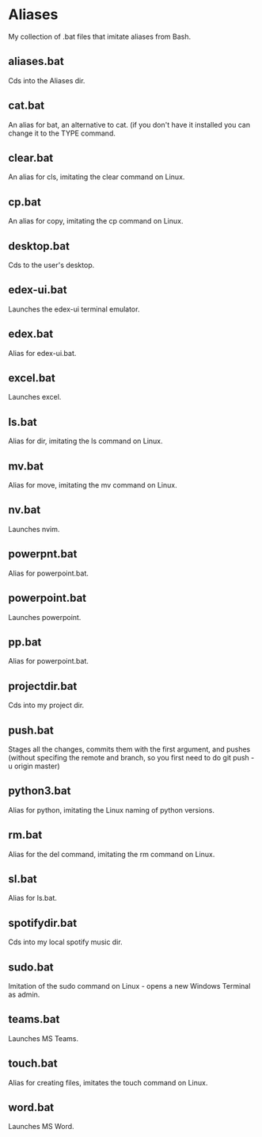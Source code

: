 # Aliases
My collection of .bat files that imitate aliases from Bash.

## aliases.bat
Cds into the Aliases dir.

## cat.bat
An alias for bat, an alternative to cat. (if you don't have it installed you can change it to the TYPE command.

## clear.bat
An alias for cls, imitating the clear command on Linux.

## cp.bat
An alias for copy, imitating the cp command on Linux.

## desktop.bat
Cds to the user's desktop.

## edex-ui.bat
Launches the edex-ui terminal emulator.

## edex.bat
Alias for edex-ui.bat.

## excel.bat
Launches excel.

## ls.bat
Alias for dir, imitating the ls command on Linux.

## mv.bat
Alias for move, imitating the mv command on Linux.

## nv.bat
Launches nvim.

## powerpnt.bat
Alias for powerpoint.bat.

## powerpoint.bat
Launches powerpoint.

## pp.bat
Alias for powerpoint.bat.

## projectdir.bat
Cds into my project dir.

## push.bat
Stages all the changes, commits them with the first argument, and pushes (without specifing the remote and branch, so you first need to do git push -u origin master)

## python3.bat
Alias for python, imitating the Linux naming of python versions.

## rm.bat
Alias for the del command, imitating the rm command on Linux.

## sl.bat
Alias for ls.bat.

## spotifydir.bat
Cds into my local spotify music dir.

## sudo.bat
Imitation of the sudo command on Linux - opens a new Windows Terminal as admin.

## teams.bat
Launches MS Teams.

## touch.bat
Alias for creating files, imitates the touch command on Linux.

## word.bat
Launches MS Word.
